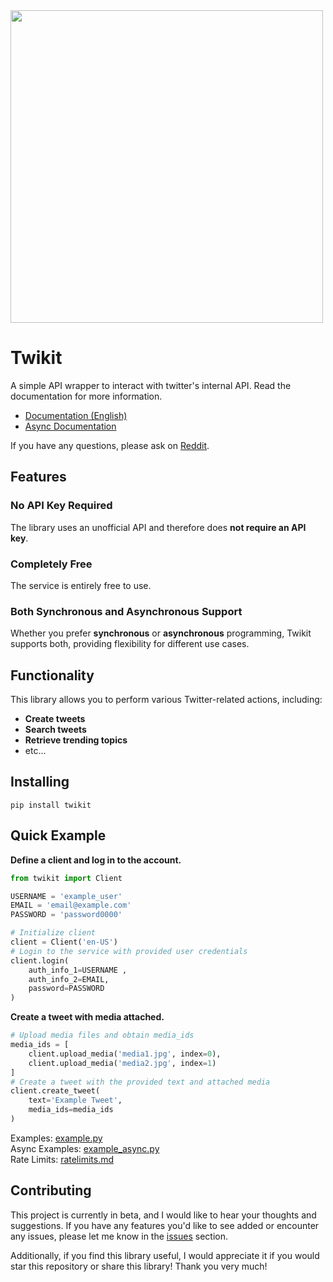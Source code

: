 <img src="https://i.imgur.com/VbAcRG5.jpg" width="500">

# Twikit
A simple API wrapper to interact with twitter's internal API.
Read the documentation for more information.
- [Documentation (English)](https://twikit.readthedocs.io/en/latest/twikit.html)
- [Async Documentation](https://twikit.readthedocs.io/en/latest/twikit.twikit_async.html)

If you have any questions, please ask on [Reddit](https://www.reddit.com/r/Python/comments/1aj53tt/twitter_api_wrapper_for_python_without_api_keys/).

## Features
### No API Key Required
The library uses an unofficial API and therefore does **not require an API key**.
### Completely Free
The service is entirely free to use.
### Both Synchronous and Asynchronous Support
Whether you prefer **synchronous** or **asynchronous** programming,
Twikit supports both, providing flexibility for different use cases.

## Functionality
This library allows you to perform various Twitter-related actions, including:
- **Create tweets**
- **Search tweets**
- **Retrieve trending topics**
- etc...

## Installing
 ```back
 pip install twikit
 ```

## Quick Example
**Define a client and log in to the account.**
```python
from twikit import Client

USERNAME = 'example_user'
EMAIL = 'email@example.com'
PASSWORD = 'password0000'

# Initialize client
client = Client('en-US')
# Login to the service with provided user credentials
client.login(
    auth_info_1=USERNAME ,
    auth_info_2=EMAIL,
    password=PASSWORD
)
```
**Create a tweet with media attached.**
```python
# Upload media files and obtain media_ids
media_ids = [
    client.upload_media('media1.jpg', index=0),
    client.upload_media('media2.jpg', index=1)
]
# Create a tweet with the provided text and attached media
client.create_tweet(
    text='Example Tweet',
    media_ids=media_ids
)
```

Examples: [example.py](https://github.com/d60/twikit/blob/main/example.py) <br>
Async Examples: [example_async.py](https://github.com/d60/twikit/blob/main/example_async.py) <br>
Rate Limits: [ratelimits.md](https://github.com/d60/twikit/blob/main/ratelimits.md)

## Contributing
This project is currently in beta, and I would like to hear your thoughts and suggestions.
If you have any features you'd like to see added or encounter any issues,
please let me know in the [issues](https://github.com/d60/twikit/issues) section.

Additionally, if you find this library useful, I would appreciate it if you would star this repository or share this library! Thank you very much!

